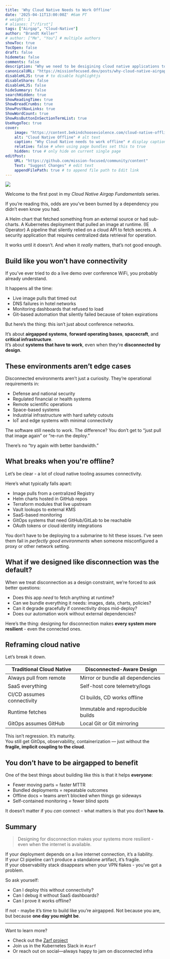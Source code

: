```yaml
---
title: 'Why Cloud Native Needs to Work Offline'
date: '2025-04-11T13:00:00Z' #6am PT
# weight: 1
# aliases: ["/first"]
tags: ["Airgap", "Cloud-Native"]
author: "Brandt Keller"
# author: ["Me", "You"] # multiple authors
showToc: true
TocOpen: false
draft: false
hidemeta: false
comments: false
description: "Why we need to be desigining cloud native applications to operate offline"
canonicalURL: "https://missionfocused.dev/posts/why-cloud-native-airgap"
disableHLJS: true # to disable highlightjs
disableShare: false
disableHLJS: false
hideSummary: false
searchHidden: true
ShowReadingTime: true
ShowBreadCrumbs: true
ShowPostNavLinks: true
ShowWordCount: true
ShowRssButtonInSectionTermList: true
UseHugoToc: true
cover:
    image: "https://content.bekindchooseviolence.com/cloud-native-offline.png" # image path/url
    alt: "Cloud Native Offline" # alt text
    caption: "Why Cloud Native needs to work offline" # display caption under cover
    relative: false # when using page bundles set this to true
    hidden: true # only hide on current single page
editPost:
    URL: "https://github.com/mission-focused/community/content"
    Text: "Suggest Changes" # edit text
    appendFilePath: true # to append file path to Edit link
---
```


![](https://content.bekindchooseviolence.com/cloud-native-offline.png)

Welcome to the first post in my _Cloud Native Airgap Fundamentals_ series. 

If you’re reading this, odds are you’ve been burned by a dependency you didn’t even know you had.

A Helm chart that fetched something from an external source or had sub-charts.
A Kubernetes deployment that pulled an image at runtime. (IE Operator)
A pipeline that silently relied on a cloud API to fetch secrets.
A security application that requires centralized data retrieval for operation.

It works until it doesn’t. And when it *really* matters, that’s not good enough.

## Build like you won’t have connectivity

If you’ve ever tried to do a live demo over conference WiFi, you probably already understand.

It happens all the time:
- Live image pulls that timed out
- DNS failures in hotel networks
- Monitoring dashboards that refused to load
- Git-based automation that silently failed because of token expirations

But here’s the thing: this isn’t just about conference networks.

It’s about **airgapped systems**, **forward operating bases**, **spacecraft**, and **critical infrastructure**.  
It’s about **systems that have to work**, even when they’re **disconnected by design**.

## These environments aren’t edge cases

Disconnected environments aren’t just a curiosity. They’re operational requirements in:
- Defense and national security
- Regulated financial or health systems
- Remote scientific operations
- Space-based systems
- Industrial infrastructure with hard safety cutouts
- IoT and edge systems with minimal connectivity

The software still needs to work. The difference? You don’t get to “just pull that image again” or “re-run the deploy.”

There’s no “try again with better bandwidth.”

## What breaks when you're offline?

Let’s be clear - a lot of cloud native tooling assumes connectivity.

Here’s what typically falls apart:
- Image pulls from a centralized Registry
- Helm charts hosted in GitHub repos
- Terraform modules that live upstream
- Vault lookups to external KMS
- SaaS-based monitoring
- GitOps systems that need GitHub/GitLab to be reachable
- OAuth tokens or cloud identity integrations

You don’t have to be deploying to a submarine to hit these issues. I’ve seen them fail in *perfectly good environments* when someone misconfigured a proxy or other network setting.

## What if we designed like disconnection was the default?

When we treat disconnection as a design constraint, we’re forced to ask better questions:

- Does this app *need* to fetch anything at runtime?
- Can we bundle everything it needs: images, data, charts, policies?
- Can it degrade gracefully if connectivity drops mid-deploy?
- Does our automation work without external dependencies?

Here’s the thing: designing for disconnection makes **every system more resilient** - even the connected ones.

## Reframing cloud native

Let’s break it down.

| Traditional Cloud Native     | Disconnected-Aware Design            |
|-----------------------------|--------------------------------------|
| Always pull from remote     | Mirror or bundle all dependencies    |
| SaaS everything             | Self-host core telemetry/logs        |
| CI/CD assumes connectivity  | CI builds, CD works offline          |
| Runtime fetches             | Immutable and reproducible builds    |
| GitOps assumes GitHub       | Local Git or Git mirroring           |

This isn’t regression. It’s maturity.  
You still get GitOps, observability, containerization — just without the **fragile, implicit coupling to the cloud**.

## You don’t have to be airgapped to benefit

One of the best things about building like this is that it helps **everyone**:

- Fewer moving parts = faster MTTR
- Bundled deployments = repeatable outcomes
- Offline docs = teams aren’t blocked when things go sideways
- Self-contained monitoring = fewer blind spots

It doesn’t matter if you *can* connect - what matters is that you don’t **have to**.

## Summary

> Designing for disconnection makes your systems more resilient - even when the internet is available.

If your deployment depends on a live internet connection, it’s a liability.  
If your CI pipeline can’t produce a standalone artifact, it’s fragile.  
If your observability stack disappears when your VPN flakes - you’ve got a problem.

So ask yourself:
- Can I deploy this without connectivity?
- Can I debug it without SaaS dashboards?
- Can I prove it works offline?

If not - maybe it’s time to build like you’re airgapped.
Not because you are, but because **one day you might be**.

---

Want to learn more?
- Check out the [Zarf project](https://github.com/zarf-dev/zarf)
- Join us in the Kubernetes Slack in `#zarf`
- Or reach out on social—always happy to jam on disconnected infra